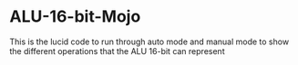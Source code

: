 # ALU-16-bit-Mojo
This is the lucid code to run through auto mode and manual mode to show the different operations that the ALU 16-bit can represent
